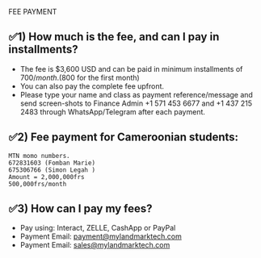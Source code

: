 FEE PAYMENT

 ## ✅1)	How much is the fee, and can I pay in installments?
+ The fee is $3,600 USD and can be paid in minimum installments of $700/month.($800 for the first month)
+ You can also pay the complete fee upfront.
+ Please type your name and class as payment reference/message and send screen-shots to Finance Admin +1 571 453 6677 and +1 437 215 2483 through WhatsApp/Telegram after each payment.

## ✅2) Fee payment for Cameroonian students:
    MTN momo numbers. 
    672831603 (Fomban Marie)
    675306766 (Simon Legah )
    Amount = 2,000,000frs
    500,000frs/month

## ✅3)	How can I pay my fees?
+ Pay using: Interact, ZELLE, CashApp or PayPal
+ Payment Email: payment@mylandmarktech.com   
+ Payment Email: sales@mylandmarktech.com
